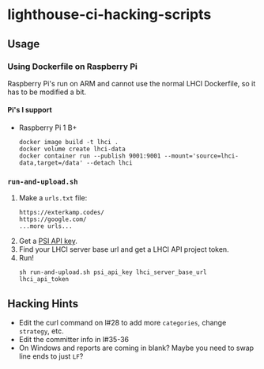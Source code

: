 # lighthouse-ci-hacking-scripts

## Usage

### Using Dockerfile on Raspberry Pi

Raspberry Pi's run on ARM and cannot use the normal LHCI Dockerfile, so it has
to be modified a bit.

#### Pi's I support

* Raspberry Pi 1 B+

    ```shell
    docker image build -t lhci .
    docker volume create lhci-data
    docker container run --publish 9001:9001 --mount='source=lhci-data,target=/data' --detach lhci
    ```

### `run-and-upload.sh`

1. Make a `urls.txt` file:
    ```text
    https://exterkamp.codes/
    https://google.com/
    ...more urls...
    ```
2. Get a [PSI API key](https://developers.google.com/speed/docs/insights/v5/get-started#APIKey).
3. Find your LHCI server base url and get a LHCI API project token.
4. Run!
    ```shell
    sh run-and-upload.sh psi_api_key lhci_server_base_url lhci_api_token
    ```

## Hacking Hints

* Edit the curl command on l#28 to add more `categories`, change `strategy`, etc.
* Edit the committer info in l#35-36
* On Windows and reports are coming in blank? Maybe you need to swap line ends to just `LF`?
